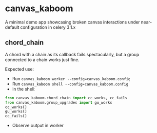 # canvas_kaboom

A minimal demo app showcasing broken canvas interactions under near-default
configuration in celery 3.1.x

## chord_chain

A chord with a chain as its callback fails spectacularly, but a 
group connected to a chain works just fine.

Expected use:
* Run ```canvas_kaboom worker --config=canvas_kaboom.config```
* Run ```canvas_kaboom shell --config=canvas_kaboom.config```
* In the shell:
```python
from canvas_kaboom.chord_chain import cc_works, cc_fails
from canvas_kaboom.group_upgrades import gu_works
cc_works()
gu_works()
cc_fails()
```
* Observe output in worker
